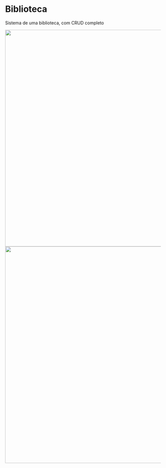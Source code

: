 # Biblioteca
Sistema de  uma biblioteca, com CRUD completo 

<div align="center">
<img src="https://user-images.githubusercontent.com/90457607/150128764-9da19ed7-df3b-490e-a8c1-f0685f2d82bb.png" width="700px" /></br>
</div>

<div align="center">
<img src="https://user-images.githubusercontent.com/90457607/150128638-d90a56eb-3fca-4841-a2fa-dab65cbeb12d.gif" width="700px" />
</div>
